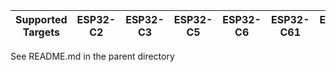 | Supported Targets | ESP32-C2 | ESP32-C3 | ESP32-C5 | ESP32-C6 | ESP32-C61 | ESP32-H2 | ESP32-H21 | ESP32-P4 | ESP32-S2 | ESP32-S3 |
| ----------------- | -------- | -------- | -------- | -------- | --------- | -------- | --------- | -------- | -------- | -------- |

See README.md in the parent directory
